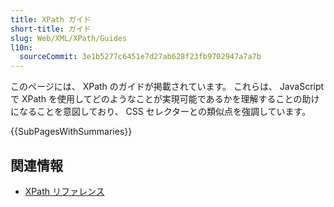 ```yaml
---
title: XPath ガイド
short-title: ガイド
slug: Web/XML/XPath/Guides
l10n:
  sourceCommit: 3e1b5277c6451e7d27ab628f23fb9702947a7a7b
---
```


このページには、 XPath のガイドが掲載されています。
これらは、 JavaScript で XPath を使用してどのようなことが実現可能であるかを理解することの助けになることを意図しており、 CSS セレクターとの類似点を強調しています。

{{SubPagesWithSummaries}}

## 関連情報

- [XPath リファレンス](/ja/docs/Web/XML/XPath/Reference)
